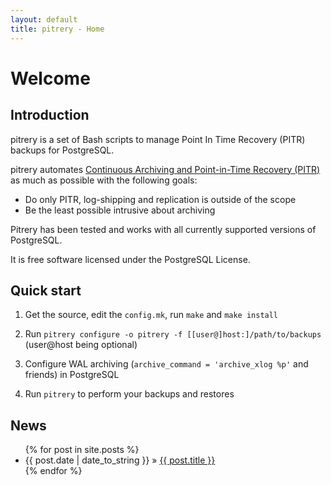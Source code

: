 ```yaml
---
layout: default
title: pitrery - Home
---
```


Welcome
=======

Introduction
------------

pitrery is a set of Bash scripts to manage Point In Time Recovery (PITR) backups for PostgreSQL.

pitrery automates [Continuous Archiving and Point-in-Time Recovery (PITR)](http://www.postgresql.org/docs/current/static/continuous-archiving.html) as much as possible with the following goals:

* Do only PITR, log-shipping and replication is outside of the scope
* Be the least possible intrusive about archiving

Pitrery has been tested and works with all currently supported versions of PostgreSQL.

It is free software licensed under the PostgreSQL License.

Quick start
-----------

1. Get the source, edit the `config.mk`, run `make` and `make install`

2. Run `pitrery configure -o pitrery -f [[user@]host:]/path/to/backups` (user@host being optional)

3. Configure WAL archiving (`archive_command = 'archive_xlog %p'` and friends) in PostgreSQL

4. Run `pitrery` to perform your backups and restores


News
----

<ul class="posts">
  {% for post in site.posts %}
  <li><span>{{ post.date | date_to_string }}</span> &raquo; <a href="{{ site.baseurl }}{{ post.url }}">{{ post.title }}</a></li>
  {% endfor %}
</ul>

